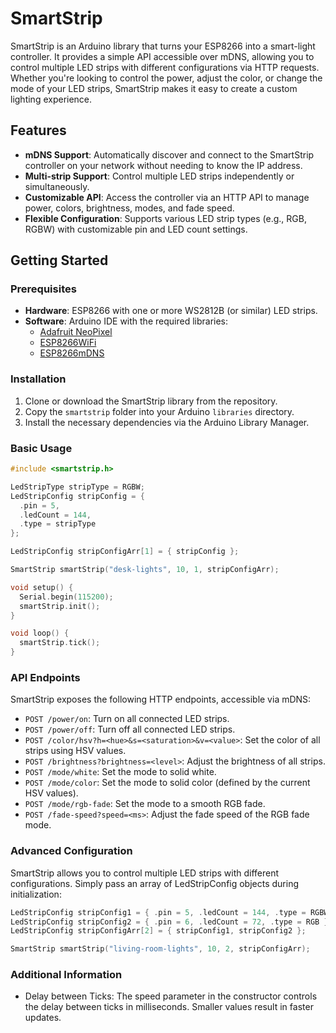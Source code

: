 # SmartStrip

SmartStrip is an Arduino library that turns your ESP8266 into a smart-light controller. It provides a simple API accessible over mDNS, allowing you to control multiple LED strips with different configurations via HTTP requests. Whether you're looking to control the power, adjust the color, or change the mode of your LED strips, SmartStrip makes it easy to create a custom lighting experience.

## Features

- **mDNS Support**: Automatically discover and connect to the SmartStrip controller on your network without needing to know the IP address.
- **Multi-strip Support**: Control multiple LED strips independently or simultaneously.
- **Customizable API**: Access the controller via an HTTP API to manage power, colors, brightness, modes, and fade speed.
- **Flexible Configuration**: Supports various LED strip types (e.g., RGB, RGBW) with customizable pin and LED count settings.

## Getting Started

### Prerequisites

- **Hardware**: ESP8266 with one or more WS2812B (or similar) LED strips.
- **Software**: Arduino IDE with the required libraries:
  - [Adafruit NeoPixel](https://github.com/adafruit/Adafruit_NeoPixel)
  - [ESP8266WiFi](https://github.com/esp8266/Arduino/tree/master/libraries/ESP8266WiFi)
  - [ESP8266mDNS](https://github.com/esp8266/Arduino/tree/master/libraries/ESP8266mDNS)

### Installation

1. Clone or download the SmartStrip library from the repository.
2. Copy the `smartstrip` folder into your Arduino `libraries` directory.
3. Install the necessary dependencies via the Arduino Library Manager.

### Basic Usage

```cpp
#include <smartstrip.h>

LedStripType stripType = RGBW;
LedStripConfig stripConfig = {
  .pin = 5,
  .ledCount = 144,
  .type = stripType
};

LedStripConfig stripConfigArr[1] = { stripConfig };

SmartStrip smartStrip("desk-lights", 10, 1, stripConfigArr);

void setup() {
  Serial.begin(115200);
  smartStrip.init();
}

void loop() {
  smartStrip.tick();
}
```

### API Endpoints
SmartStrip exposes the following HTTP endpoints, accessible via mDNS:

- `POST /power/on`: Turn on all connected LED strips.
- `POST /power/off`: Turn off all connected LED strips.
- `POST /color/hsv?h=<hue>&s=<saturation>&v=<value>`: Set the color of all strips using HSV values.
- `POST /brightness?brightness=<level>`: Adjust the brightness of all strips.
- `POST /mode/white`: Set the mode to solid white.
- `POST /mode/color`: Set the mode to solid color (defined by the current HSV values).
- `POST /mode/rgb-fade`: Set the mode to a smooth RGB fade.
- `POST /fade-speed?speed=<ms>`: Adjust the fade speed of the RGB fade mode.

### Advanced Configuration
SmartStrip allows you to control multiple LED strips with different configurations. Simply pass an array of LedStripConfig objects during initialization:

```cpp
LedStripConfig stripConfig1 = { .pin = 5, .ledCount = 144, .type = RGBW };
LedStripConfig stripConfig2 = { .pin = 6, .ledCount = 72, .type = RGB };
LedStripConfig stripConfigArr[2] = { stripConfig1, stripConfig2 };

SmartStrip smartStrip("living-room-lights", 10, 2, stripConfigArr);
```

### Additional Information
- Delay between Ticks: The speed parameter in the constructor controls the delay between ticks in milliseconds. Smaller values result in faster updates.